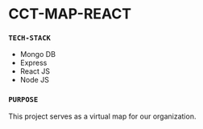 # CCT-MAP-REACT

### `TECH-STACK`

- Mongo DB
- Express
- React JS
- Node JS

### `PURPOSE`

This project serves as a virtual map for our organization.
